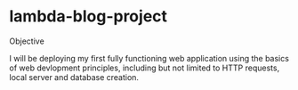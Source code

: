 # lambda-blog-project
Objective

I will be deploying my first fully functioning web application using the basics of web devlopment principles, including but not limited to HTTP requests, local server and database creation. 


